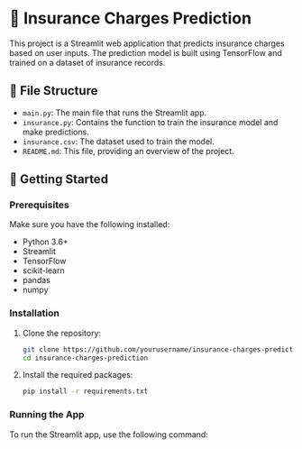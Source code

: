 # 🏥 Insurance Charges Prediction

This project is a Streamlit web application that predicts insurance charges based on user inputs. The prediction model is built using TensorFlow and trained on a dataset of insurance records.

## 📁 File Structure

- `main.py`: The main file that runs the Streamlit app.
- `insurance.py`: Contains the function to train the insurance model and make predictions.
- `insurance.csv`: The dataset used to train the model.
- `README.md`: This file, providing an overview of the project.

## 🚀 Getting Started

### Prerequisites

Make sure you have the following installed:

- Python 3.6+
- Streamlit
- TensorFlow
- scikit-learn
- pandas
- numpy

### Installation

1. Clone the repository:
    ```bash
    git clone https://github.com/yourusername/insurance-charges-prediction.git
    cd insurance-charges-prediction
    ```

2. Install the required packages:
    ```bash
    pip install -r requirements.txt
    ```

### Running the App

To run the Streamlit app, use the following command:
